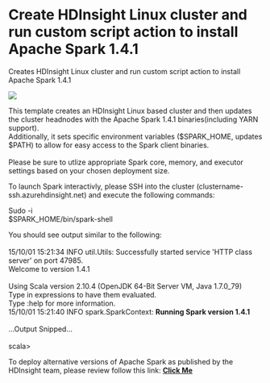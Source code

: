 # Create HDInsight Linux cluster and run custom script action to install Apache Spark 1.4.1
Creates HDInsight Linux cluster and run custom script action to install Apache Spark 1.4.1<br>

<a href="https://portal.azure.com/#create/Microsoft.Template/uri/https%3A%2F%2Fraw.githubusercontent.com%2FExchMaster%2Fazure-quickstart-templates%2Fmaster%2FhdInsight-apache-spark%2Fazuredeploy.json" target="_blank">
    <img src="http://azuredeploy.net/deploybutton.png"/>
</a>

This template creates an HDInsight Linux based cluster and then updates the cluster headnodes with the Apache Spark 1.4.1 binaries(including YARN support).<br>
Additionally, it sets specific environment variables ($SPARK_HOME, updates $PATH) to allow for easy access to the Spark client binaries.<br>
<br>
Please be sure to utlize appropriate Spark core, memory, and executor settings based on your chosen deployment size.<Br>

To launch Spark interactivly, please SSH into the cluster (clustername-ssh.azurehdinsight.net) and execute the following commands:<br>

Sudo -i<Br>
$SPARK_HOME/bin/spark-shell<br>

You should see output similar to the following:<br>
<br>
15/10/01 15:21:34 INFO util.Utils: Successfully started service 'HTTP class server' on port 47985.<br>
Welcome to version 1.4.1<br>
<br>
Using Scala version 2.10.4 (OpenJDK 64-Bit Server VM, Java 1.7.0_79)<br>
Type in expressions to have them evaluated.<br>
Type :help for more information.<br>
15/10/01 15:21:40 INFO spark.SparkContext: <b>Running Spark version 1.4.1</b><br>
<br>...Output Snipped...<br><br>
scala>

To deploy alternative versions of Apache Spark as published by the HDInsight team, please review follow this link: <a href="https://azure.microsoft.com/en-us/documentation/articles/hdinsight-hadoop-customize-cluster-linux/" target="_blank"><b>Click Me</b></a>



